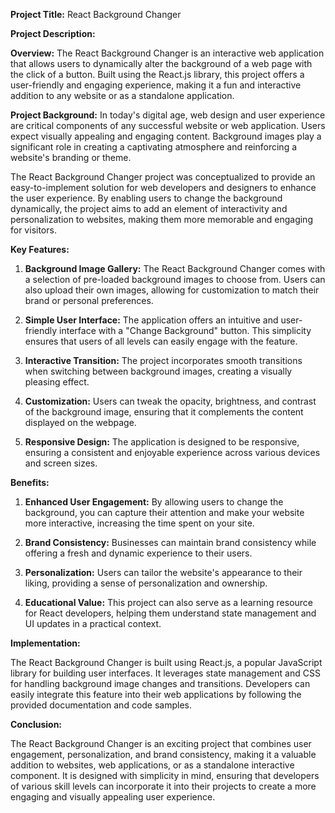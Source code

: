 **Project Title:** React Background Changer

**Project Description:**

**Overview:**
The React Background Changer is an interactive web application that allows users to dynamically alter the background of a web page with the click of a button. Built using the React.js library, this project offers a user-friendly and engaging experience, making it a fun and interactive addition to any website or as a standalone application.

**Project Background:**
In today's digital age, web design and user experience are critical components of any successful website or web application. Users expect visually appealing and engaging content. Background images play a significant role in creating a captivating atmosphere and reinforcing a website's branding or theme.

The React Background Changer project was conceptualized to provide an easy-to-implement solution for web developers and designers to enhance the user experience. By enabling users to change the background dynamically, the project aims to add an element of interactivity and personalization to websites, making them more memorable and engaging for visitors.

**Key Features:**

1. **Background Image Gallery:** The React Background Changer comes with a selection of pre-loaded background images to choose from. Users can also upload their own images, allowing for customization to match their brand or personal preferences.

2. **Simple User Interface:** The application offers an intuitive and user-friendly interface with a "Change Background" button. This simplicity ensures that users of all levels can easily engage with the feature.

3. **Interactive Transition:** The project incorporates smooth transitions when switching between background images, creating a visually pleasing effect.

4. **Customization:** Users can tweak the opacity, brightness, and contrast of the background image, ensuring that it complements the content displayed on the webpage.

5. **Responsive Design:** The application is designed to be responsive, ensuring a consistent and enjoyable experience across various devices and screen sizes.

**Benefits:**

1. **Enhanced User Engagement:** By allowing users to change the background, you can capture their attention and make your website more interactive, increasing the time spent on your site.

2. **Brand Consistency:** Businesses can maintain brand consistency while offering a fresh and dynamic experience to their users.

3. **Personalization:** Users can tailor the website's appearance to their liking, providing a sense of personalization and ownership.

4. **Educational Value:** This project can also serve as a learning resource for React developers, helping them understand state management and UI updates in a practical context.

**Implementation:**

The React Background Changer is built using React.js, a popular JavaScript library for building user interfaces. It leverages state management and CSS for handling background image changes and transitions. Developers can easily integrate this feature into their web applications by following the provided documentation and code samples.

**Conclusion:**

The React Background Changer is an exciting project that combines user engagement, personalization, and brand consistency, making it a valuable addition to websites, web applications, or as a standalone interactive component. It is designed with simplicity in mind, ensuring that developers of various skill levels can incorporate it into their projects to create a more engaging and visually appealing user experience.
